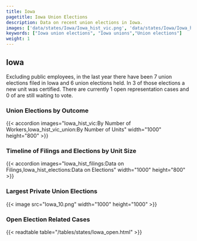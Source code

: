 ```yaml
---
title: Iowa
pagetitle: Iowa Union Elections
description: Data on recent union elections in Iowa.
images: ['data/states/Iowa/Iowa_hist_vic.png', 'data/states/Iowa/Iowa_hist_size.png', 'data/states/Iowa/Iowa_10.png']
keywords: ["Iowa union elections", "Iowa unions","Union elections"]
weight: 1
---
```

##  Iowa

Excluding public employees, in the last year there have been 7 union elections filed in Iowa and 6 union elections held. In 3 of those elections a new unit was certified. There are currently 1 open representation cases and 0 of are still waiting to vote.

### Union Elections by Outcome
{{< accordion images="Iowa_hist_vic:By Number of Workers,Iowa_hist_vic_union:By Number of Units" width="1000" height="800" >}}

### Timeline of Filings and Elections by Unit Size
{{< accordion images="Iowa_hist_filings:Data on Filings,Iowa_hist_elections:Data on Elections" width="1000" height="800" >}}

### Largest Private Union Elections
{{< image src="Iowa_10.png" width="1000" height="1000"  >}}

### Open Election Related Cases
{{< readtable table="/tables/states/Iowa_open.html" >}}

